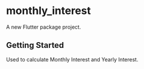 # monthly_interest

A new Flutter package project.

## Getting Started

Used to calculate Monthly Interest and Yearly Interest.
